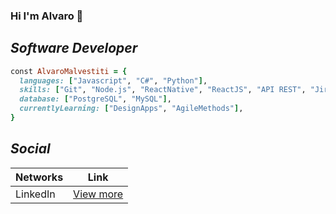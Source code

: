 ### Hi I'm Alvaro 👋

## _Software Developer_

```ruby
const AlvaroMalvestiti = {
  languages: ["Javascript", "C#", "Python"],
  skills: ["Git", "Node.js", "ReactNative", "ReactJS", "API REST", "Jira"],
  database: ["PostgreSQL", "MySQL"],
  currentlyLearning: ["DesignApps", "AgileMethods"],
}
```

## _Social_
| Networks | Link |
| ------ | ------ |
| LinkedIn | [View more](https://www.linkedin.com/in/alvaromalvestiti/) |
